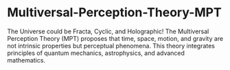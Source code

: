 # Multiversal-Perception-Theory-MPT
The Universe could be Fracta, Cyclic, and Holographic!
The Multiversal Perception Theory (MPT) proposes that time, space, motion, and gravity are not intrinsic properties but perceptual phenomena. This theory integrates principles of quantum mechanics, astrophysics, and advanced mathematics.
